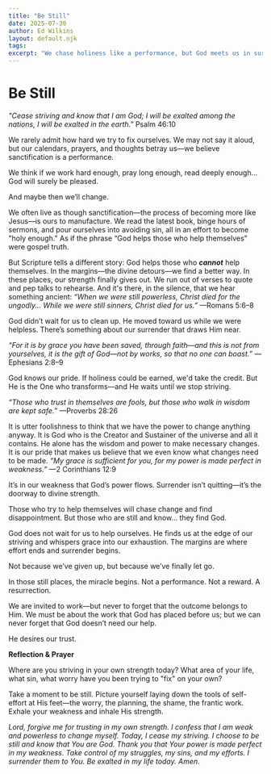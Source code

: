 ```yaml
---
title: "Be Still"
date: 2025-07-30
author: Ed Wilkins
layout: default.njk
tags:
excerpt: "We chase holiness like a performance, but God meets us in surrender. In the margins of our striving, His grace whispers strength."
---
```


# Be Still

_"Cease striving and know that I am God; I will be exalted among the nations, I will be exalted in the earth."_ Psalm 46:10

We rarely admit how hard we try to fix ourselves. We may not say it aloud, but our calendars, prayers, and thoughts betray us—we believe sanctification is a performance.

We think if we work hard enough, pray long enough, read deeply enough... God will surely be pleased.

And maybe then we’ll change.

We often live as though sanctification—the process of becoming more like Jesus—is ours to manufacture. We read the latest book, binge hours of sermons, and pour ourselves into avoiding sin, all in an effort to become "holy enough." As if the phrase “God helps those who help themselves” were gospel truth.

But Scripture tells a different story:
God helps those who **_cannot_** help themselves. In the margins—the divine detours—we find a better way. In these places, our strength finally gives out. We run out of verses to quote and pep talks to rehearse. And it's there, in the silence, that we hear something ancient:
_“When we were still powerless, Christ died for the ungodly... While we were still sinners, Christ died for us.”_
—Romans 5:6–8

God didn’t wait for us to clean up. He moved toward us while we were helpless. There’s something about our surrender that draws Him near.

_“For it is by grace you have been saved, through faith—and this is not from yourselves, it is the gift of God—not by works, so that no one can boast.”_
—Ephesians 2:8–9

God knows our pride. If holiness could be earned, we'd take the credit. But He is the One who transforms—and He waits until we stop striving.

_“Those who trust in themselves are fools, but those who walk in wisdom are kept safe.”_
—Proverbs 28:26

It is utter foolishness to think that we have the power to change anything anyway. It is God who is the Creator and Sustainer of the universe and all it contains. He alone has the wisdom and power to make necessary changes. It is our pride that makes us believe that we even know what changes need to be made. _“My grace is sufficient for you, for my power is made perfect in weakness.”_
—2 Corinthians 12:9

It’s in our weakness that God’s power flows. Surrender isn’t quitting—it’s the doorway to divine strength.

Those who try to help themselves will chase change and find disappointment. But those who are still and know... they find God.

God does not wait for us to help ourselves. He finds us at the edge of our striving and whispers grace into our exhaustion. The margins are where effort ends and surrender begins.

Not because we’ve given up, but because we’ve finally let go.

In those still places, the miracle begins.
Not a performance. Not a reward.
A resurrection.

We are invited to work—but never to forget that the outcome belongs to Him. We must be about the work that God has placed before us; but we can never forget that God doesn’t need our help.

He desires our trust.

**Reflection & Prayer**

Where are you striving in your own strength today? What area of your life, what sin, what worry have you been trying to "fix" on your own?

Take a moment to be still. Picture yourself laying down the tools of self-effort at His feet—the worry, the planning, the shame, the frantic work. Exhale your weakness and inhale His strength.

_Lord, forgive me for trusting in my own strength. I confess that I am weak and powerless to change myself. Today, I cease my striving. I choose to be still and know that You are God. Thank you that Your power is made perfect in my weakness. Take control of my struggles, my sins, and my efforts. I surrender them to You. Be exalted in my life today. Amen._
